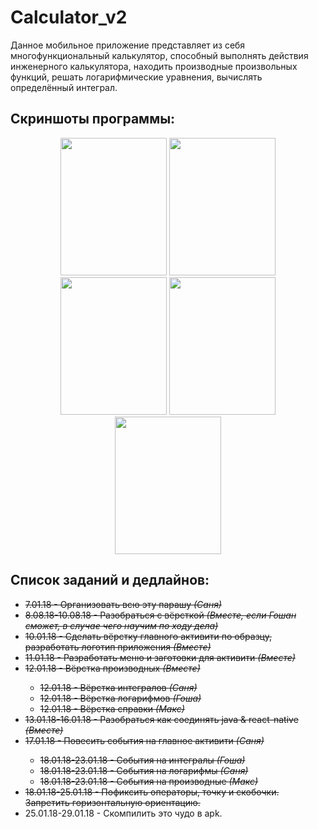 # Calculator_v2
Данное мобильное приложение представляет из себя многофункциональный калькулятор, способный выполнять действия инженерного калькулятора, находить производные произвольных функций, решать логарифмические уравнения, вычислять определённый интеграл.
<h2 align="left"> Скриншоты программы:</h2>
<p align="center">
  <img src="https://image.ibb.co/mGxSOb/scr1.png" width="170" height="220">
  <img src="https://image.ibb.co/jgsu3b/scr2.png" width="170" height="220">
  <img src="https://image.ibb.co/mOvdww/scr3.png" width="170" height="220">
  <img src="https://image.ibb.co/hLrJww/scr4.png" width="170" height="220">
  <img src="https://image.ibb.co/iUbJww/scr5.png" width="170" height="220">
</p>
<h2 align="left"> Список заданий и дедлайнов:</h2>
<ul>
  <s><li>7.01.18 - Организовать всю эту парашу <i>(Саня)</i></li></s>
  <s><li>8.08.18-10.08.18 - Разобраться с вёрсткой <i>(Вместе, если Гошан сможет, в случае чего научим по ходу дела)</i></li></s>
  <s><li>10.01.18 - Сделать вёрстку главного активити по образцу, разработать логотип приложения <i>(Вместе)</i></li></s>
  <s><li>11.01.18 - Разработать меню и заготовки для активити <i>(Вместе)</i></li></s>
  <s><li>12.01.18 - Вёрстка производных <i>(Вместе)</i></li></s>
  <ul>
    <s><li>12.01.18 - Вёрстка интегралов <i>(Саня)</i></li></s>
    <s><li>12.01.18 - Вёрстка логарифмов <i>(Гоша)</i></li></s>
    <s><li>12.01.18 - Вёрстка справки <i>(Макс)</i></li></s>
  </ul>
  <s><li>13.01.18-16.01.18 - Разобраться как соединять java & react-native <i>(Вместе)</i></li></s>
  <s><li>17.01.18 - Повесить события на главное активити <i>(Саня)</i></li></s>
   <ul>
    <s><li>18.01.18-23.01.18 - События на интегралы <i>(Гоша)</i></li></s>
    <s><li>18.01.18-23.01.18 - События на логарифмы <i>(Саня)</i></li></s>
    <s><li>18.01.18-23.01.18 - События на производные <i>(Макс)</i></li></s>
  </ul>
  <s><li>18.01.18-25.01.18 - Пофиксить операторы, точку и скобочки. Запретить горизонтальную ориентацию.</li></s>
  <li>25.01.18-29.01.18 - Скомпилить это чудо в apk.</li>
</ul> 

